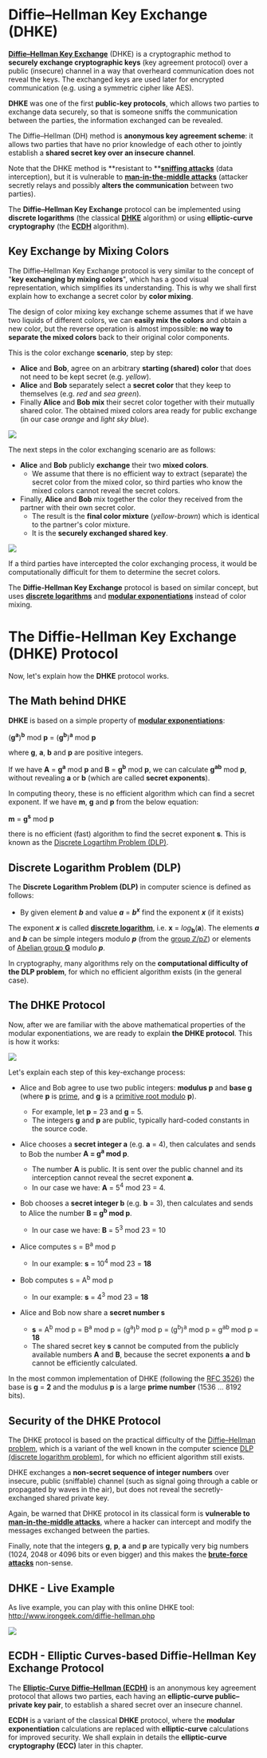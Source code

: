 # Diffie–Hellman Key Exchange \(DHKE\)

[**Diffie–Hellman Key Exchange**](https://en.wikipedia.org/wiki/Diffie%E2%80%93Hellman_key_exchange) \(DHKE\) is a cryptographic method to **securely exchange cryptographic keys** (key agreement protocol) over a public \(insecure\) channel in a way that overheard communication does not reveal the keys. The exchanged keys are used later for encrypted communication (e.g. using a symmetric cipher like AES).

**DHKE** was one of the first **public-key protocols**, which allows two parties to exchange data securely, so that is someone sniffs the communication between the parties, the information exchanged can be revealed.

The Diffie–Hellman \(DH\) method is **anonymous key agreement scheme**: it allows two parties that have no prior knowledge of each other to jointly establish a **shared secret key over an insecure channel**.

Note that the DHKE method is **resistant to **[**sniffing attacks**](https://en.wikipedia.org/wiki/Sniffing_attack) \(data interception\), but it is vulnerable to [**man-in-the-middle attacks**](https://en.wikipedia.org/wiki/Man-in-the-middle_attack) \(attacker secretly relays and possibly **alters the communication** between two parties\).

The **Diffie–Hellman Key Exchange** protocol can be implemented using **discrete logarithms** \(the classical [**DHKE**](https://en.wikipedia.org/wiki/Diffie–Hellman_key_exchange) algorithm\) or using **elliptic-curve cryptography** \(the [**ECDH**](https://en.wikipedia.org/wiki/Elliptic-curve_Diffie–Hellman) algorithm\).

## Key Exchange by Mixing Colors

The Diffie–Hellman Key Exchange protocol is very similar to the concept of "**key exchanging by mixing colors**", which has a good visual representation, which simplifies its understanding. This is why we shall first explain how to exchange a secret color by **color mixing**.

The design of color mixing key exchange scheme assumes that if we have two liquids of different colors, we can **easily mix the colors** and obtain a new color, but the reverse operation is almost impossible: **no way to separate the mixed colors** back to their original color components.

This is the color exchange **scenario**, step by step:

* **Alice** and **Bob**, agree on an arbitrary **starting \(shared\) color** that does not need to be kept secret \(e.g. _yellow_\).
* **Alice** and **Bob** separately select a **secret color** that they keep to themselves \(e.g. _red_ and _sea green_\).
* Finally **Alice** and **Bob** **mix** their secret color together with their mutually shared color. The obtained mixed colors area ready for public exchange \(in our case _orange_ and _light sky blue_\).

![](/assets/key-exchange-by-color-mixing-part-1.png)

The next steps in the color exchanging scenario are as follows:

* **Alice** and **Bob** publicly **exchange** their two **mixed colors**.
  * We assume that there is no efficient way to extract \(separate\) the secret color from the mixed color, so third parties who know the mixed colors cannot reveal the secret colors.
* Finally, **Alice** and **Bob** mix together the color they received from the partner with their own secret color.
  * The result is the **final color mixture** \(_yellow-brown_\) which is identical to the partner's color mixture.
  * It is the **securely exchanged shared key**.

![](/assets/key-exchange-by-color-mixing-part-2.png)

If a third parties have intercepted the color exchanging process, it would be computationally difficult for them to determine the secret colors.

The **Diffie-Hellman Key Exchange** protocol is based on similar concept, but uses [**discrete logarithms**](https://en.wikipedia.org/wiki/Discrete_logarithm) and [**modular exponentiations**](https://en.wikipedia.org/wiki/Modular_exponentiation) instead of color mixing.
# The Diffie-Hellman Key Exchange (DHKE) Protocol

Now, let's explain how the **DHKE** protocol works.

## The Math behind DHKE

**DHKE** is based on a simple property of **[modular exponentiations](https://en.wikipedia.org/wiki/Modular_exponentiation)**:

(**g**<sup>**a**</sup>)<sup>**b**</sup> mod **p** = (**g**<sup>**b**</sup>)<sup>**a**</sup> mod **p**

where **g**, **a**, **b** and **p** are positive integers.

If we have **A** = **g<sup>a</sup>** mod **p** and **B** = **g<sup>b</sup>** mod **p**, we can calculate **g<sup>ab</sup>** mod **p**, without revealing **a** or **b** (which are called **secret exponents**).

In computing theory, these is no efficient algorithm which can find a secret exponent. If we have **m**, **g** and **p** from the below equation:

**m** = **g**<sup>**s**</sup> mod **p**

there is no efficient (fast) algorithm to find the secret exponent **s**. This is known as the [Discrete Logartihm Problem (DLP)](https://en.wikipedia.org/wiki/Discrete_Logarithm_Problem_%28DLP%29).

## Discrete Logarithm Problem (DLP)

The **Discrete Logarithm Problem (DLP)** in computer science is defined as follows:

 - By given element **_b_** and value **_a_** = **_b_**<sup>**_x_**</sup> find the exponent **_x_** (if it exists)
 
The exponent **_x_** is called **[discrete logarithm](https://en.wikipedia.org/wiki/Discrete_logarithm)**, i.e. **x** = _log_<sub>**b**</sub>(**a**). The elements **_a_** and **_b_** can be simple integers modulo **_p_** (from the [group ℤ/pℤ](https://en.wikipedia.org/wiki/Integers_modulo_n)) or elements of [Abelian group **G**](https://en.wikipedia.org/wiki/Abelian_group) modulo **_p_**.

In cryptography, many algorithms rely on the **computational difficulty of the DLP problem**, for which no efficient algorithm exists (in the general case).

## The DHKE Protocol

Now, after we are familiar with the above mathematical properties of the modular exponentiations, we are ready to explain **the DHKE protocol**. This is how it works:

![](/assets/Diffie-Hellman-Key-Exchange-Protocol.png)

Let's explain each step of this key-exchange process:

 - Alice and Bob agree to use two public integers: **modulus p** and **base g** (where **p** is [prime](https://en.wikipedia.org/wiki/Prime_number), and **g** is a [primitive root modulo](https://en.wikipedia.org/wiki/Primitive_root_modulo_n) **p**).
   - For example, let **p** = 23 and **g** = 5.
   - The integers **g** and **p** are public, typically hard-coded constants in the source code.
   
 - Alice chooses a **secret integer a** (e.g. **a** = 4), then calculates and sends to Bob the number **A = g<sup>a</sup> mod p**.
   - The number **A** is public. It is sent over the public channel and its interception cannot reveal the secret exponent **a**.
   - In our case we have: **A** = 5<sup>4</sup> mod 23 = 4.

 - Bob chooses a **secret integer b** (e.g. **b** = 3), then calculates and sends to Alice the number **B = g<sup>b</sup> mod p**.
   - In our case we have: **B** = 5<sup>3</sup> mod 23 = 10

 - Alice computes s = B<sup>a</sup> mod p
   - In our example: **s** = 10<sup>4</sup> mod 23 = **18**

 - Bob computes s = A<sup>b</sup> mod p
   - In our example: **s** = 4<sup>3</sup> mod 23 = **18**

 - Alice and Bob now share a **secret number s**
   - **s** = A<sup>b</sup> mod p = B<sup>a</sup> mod p = (g<sup>a</sup>)<sup>b</sup> mod p = (g<sup>b</sup>)<sup>a</sup> mod p = g<sup>ab</sup> mod p = **18**
   - The shared secret key **s** cannot be computed from the publicly available numbers **A** and **B**, because the secret exponents **a** and **b** cannot be efficiently calculated.
   
In the most common implementation of DHKE (following the [RFC 3526](https://tools.ietf.org/html/rfc3526)) the base is **g** = **2** and the modulus **p** is a large **prime number** (1536 ... 8192 bits).
   
## Security of the DHKE Protocol

The DHKE protocol is based on the practical difficulty of the [Diffie–Hellman problem](https://en.wikipedia.org/wiki/Diffie%E2%80%93Hellman_problem), which is a variant of the well known in the computer science [DLP (discrete logarithm problem)](https://en.wikipedia.org/wiki/Discrete_Logarithm_Problem_%28DLP%29), for which no efficient algorithm still exists.

DHKE exchanges a **non-secret sequence of integer numbers** over insecure, public (sniffable) channel (such as signal going through a cable or propagated by waves in the air), but does not reveal the secretly-exchanged shared private key.

Again, be warned that DHKE protocol in its classical form is **vulnerable to [man-in-the-middle attacks](https://en.wikipedia.org/wiki/Man-in-the-middle_attack)**, where a hacker can intercept and modify the messages exchanged between the parties.

Finally, note that the integers **g**, **p**, **a** and **p** are typically very big numbers (1024, 2048 or 4096 bits or even bigger) and this makes the **[brute-force attacks](https://en.wikipedia.org/wiki/Brute-force_attack)** non-sense.

## DHKE - Live Example

As live example, you can play with this online DHKE tool: http://www.irongeek.com/diffie-hellman.php 

![](/assets/Diffie-Hellman-online.png)

## ECDH - Elliptic Curves-based Diffie-Hellman Key Exchange Protocol

The **[Elliptic-Curve Diffie–Hellman (ECDH)](https://en.wikipedia.org/wiki/Elliptic-curve_Diffie%E2%80%93Hellman)** is an anonymous key agreement protocol that allows two parties, each having an **elliptic-curve public–private key pair**, to establish a shared secret over an insecure channel.

**ECDH** is a variant of the classical **DHKE** protocol, where the **modular exponentiation** calculations are replaced with **elliptic-curve** calculations for improved security. We shall explain in details the **elliptic-curve cryptography (ECC)** later in this chapter.

